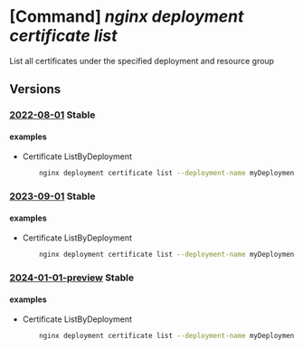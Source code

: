 # [Command] _nginx deployment certificate list_

List all certificates under the specified deployment and resource group

## Versions

### [2022-08-01](/Resources/mgmt-plane/L3N1YnNjcmlwdGlvbnMve30vcmVzb3VyY2Vncm91cHMve30vcHJvdmlkZXJzL25naW54Lm5naW54cGx1cy9uZ2lueGRlcGxveW1lbnRzL3t9L2NlcnRpZmljYXRlcw==/2022-08-01.xml) **Stable**

<!-- mgmt-plane /subscriptions/{}/resourcegroups/{}/providers/nginx.nginxplus/nginxdeployments/{}/certificates 2022-08-01 -->

#### examples

- Certificate ListByDeployment
    ```bash
        nginx deployment certificate list --deployment-name myDeployment --resource-group myResourceGroup
    ```

### [2023-09-01](/Resources/mgmt-plane/L3N1YnNjcmlwdGlvbnMve30vcmVzb3VyY2Vncm91cHMve30vcHJvdmlkZXJzL25naW54Lm5naW54cGx1cy9uZ2lueGRlcGxveW1lbnRzL3t9L2NlcnRpZmljYXRlcw==/2023-09-01.xml) **Stable**

<!-- mgmt-plane /subscriptions/{}/resourcegroups/{}/providers/nginx.nginxplus/nginxdeployments/{}/certificates 2023-09-01 -->

#### examples

- Certificate ListByDeployment
    ```bash
        nginx deployment certificate list --deployment-name myDeployment --resource-group myResourceGroup
    ```

### [2024-01-01-preview](/Resources/mgmt-plane/L3N1YnNjcmlwdGlvbnMve30vcmVzb3VyY2Vncm91cHMve30vcHJvdmlkZXJzL25naW54Lm5naW54cGx1cy9uZ2lueGRlcGxveW1lbnRzL3t9L2NlcnRpZmljYXRlcw==/2024-01-01-preview.xml) **Stable**

<!-- mgmt-plane /subscriptions/{}/resourcegroups/{}/providers/nginx.nginxplus/nginxdeployments/{}/certificates 2024-01-01-preview -->

#### examples

- Certificate ListByDeployment
    ```bash
        nginx deployment certificate list --deployment-name myDeployment --resource-group myResourceGroup
    ```
